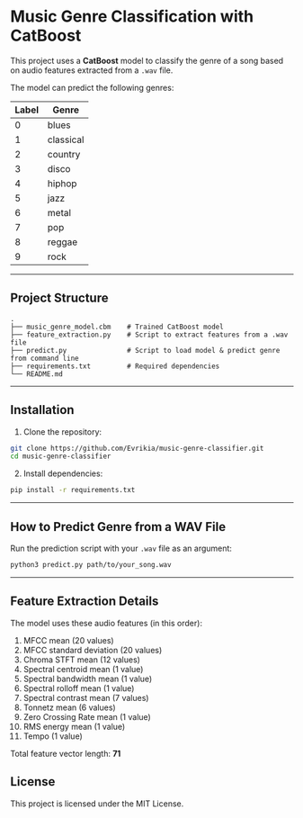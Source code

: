 # Music Genre Classification with CatBoost

This project uses a **CatBoost** model to classify the genre of a song based on audio features extracted from a `.wav` file.

The model can predict the following genres:

| Label | Genre     |
| ----- | --------- |
| 0     | blues     |
| 1     | classical |
| 2     | country   |
| 3     | disco     |
| 4     | hiphop    |
| 5     | jazz      |
| 6     | metal     |
| 7     | pop       |
| 8     | reggae    |
| 9     | rock      |

---

## Project Structure

```
.
├── music_genre_model.cbm    # Trained CatBoost model
├── feature_extraction.py    # Script to extract features from a .wav file
├── predict.py               # Script to load model & predict genre from command line
├── requirements.txt         # Required dependencies
└── README.md
```

---

## Installation

1. Clone the repository:

```bash
git clone https://github.com/Evrikia/music-genre-classifier.git
cd music-genre-classifier
```

2. Install dependencies:

```bash
pip install -r requirements.txt
```

---

## How to Predict Genre from a WAV File

Run the prediction script with your `.wav` file as an argument:

```bash
python3 predict.py path/to/your_song.wav
```

---

## Feature Extraction Details

The model uses these audio features (in this order):

1. MFCC mean (20 values)
2. MFCC standard deviation (20 values)
3. Chroma STFT mean (12 values)
4. Spectral centroid mean (1 value)
5. Spectral bandwidth mean (1 value)
6. Spectral rolloff mean (1 value)
7. Spectral contrast mean (7 values)
8. Tonnetz mean (6 values)
9. Zero Crossing Rate mean (1 value)
10. RMS energy mean (1 value)
11. Tempo (1 value)

Total feature vector length: **71**



## License

This project is licensed under the MIT License.
